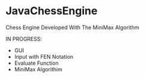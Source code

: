 # JavaChessEngine
Chess Engine Developed With The MiniMax Algorithm

IN PROGRESS:
- GUI 
- Input with FEN Notation
- Evaluate Function
- MiniMax Algorithim
